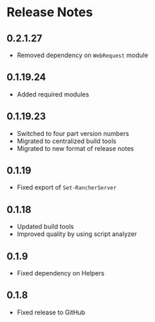 # Release Notes

## 0.2.1.27

- Removed dependency on `WebRequest` module

## 0.1.19.24

- Added required modules

## 0.1.19.23

- Switched to four part version numbers
- Migrated to centralized build tools
- Migrated to new format of release notes

## 0.1.19

- Fixed export of `Set-RancherServer`

## 0.1.18

- Updated build tools
- Improved quality by using script analyzer

## 0.1.9

- Fixed dependency on Helpers

## 0.1.8

- Fixed release to GitHub
